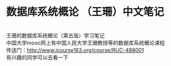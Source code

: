 # 数据库系统概论 （王珊）中文笔记
<br>王珊的数据库系统概论（第五版）学习笔记
<br>中国大学mooc网上有中国人民大学王珊教授等的数据库系统概论课程
<br>传送门：http://www.icourse163.org/course/RUC-488001
<br>有兴趣的同学可以去看一下
